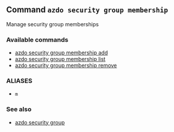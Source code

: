 ## Command `azdo security group membership`

Manage security group memberships

### Available commands

* [azdo security group membership add](./azdo_security_group_membership_add.md)
* [azdo security group membership list](./azdo_security_group_membership_list.md)
* [azdo security group membership remove](./azdo_security_group_membership_remove.md)

### ALIASES

- `m`

### See also

* [azdo security group](./azdo_security_group.md)
